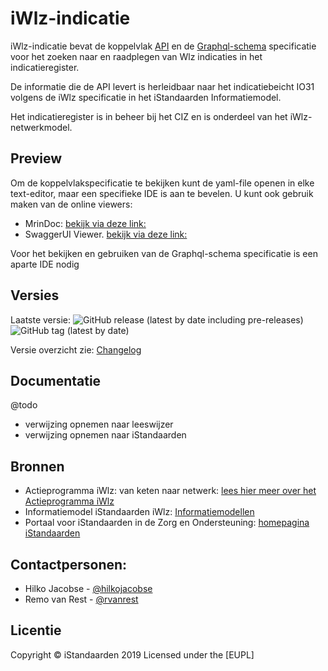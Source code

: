 # iWlz-indicatie
iWlz-indicatie bevat de koppelvlak [API](/api-specificatie) en de [Graphql-schema](/gql-specificatie) specificatie voor het zoeken naar en raadplegen van Wlz indicaties in het indicatieregister. 

De informatie die de API levert is herleidbaar naar het indicatiebeicht IO31 volgens de iWlz specificatie in het iStandaarden Informatiemodel.

Het indicatieregister is in beheer bij het CIZ en is onderdeel van het iWlz-netwerkmodel.

## Preview
Om de koppelvlakspecificatie te bekijken kunt de yaml-file openen in elke text-editor, maar een specifieke IDE is aan te bevelen. 
U kunt ook gebruik maken van de online viewers:
* MrinDoc: [bekijk via deze link:](https://mrin9.github.io/OpenAPI-Viewer/#/load/https%3A%2F%2Fraw.githubusercontent.com%2FiStandaarden%2FiWlz-indicatie%2F1.0.2-CIZ%2Fapi-specificatie%2Findicatieregister.yaml "https://mrin9.github.io/OpenAPI-Viewer/#/load/https%3A%2F%2Fraw.githubusercontent.com%2FiStandaarden%2FiWlz-indicatie%2F1.0.2-CIZ%2Fapi-specificatie%2Findicatieregister.yaml")
* SwaggerUI Viewer. [bekijk via deze link:](https://editor.swagger.io/?url=https://raw.githubusercontent.com/iStandaarden/iWlz-indicatie/1.0.2-CIZ/api-specificatie/indicatieregister.yaml "https://editor.swagger.io/?url=https://raw.githubusercontent.com/iStandaarden/iWlz-indicatie/1.0.2-CIZ/api-specificatie/indicatieregister.yaml")

Voor het bekijken en gebruiken van de Graphql-schema specificatie is een aparte IDE nodig
## Versies
Laatste versie: ![GitHub release (latest by date including pre-releases)](https://img.shields.io/github/v/release/iStandaarden/iWlz-indicatie?include_prereleases&style=flat-square)
![GitHub tag (latest by date)](https://img.shields.io/github/v/tag/iStandaarden/iWlz-indicatie?style=flat-square)

Versie overzicht zie: [Changelog](CHANGELOG.md)

## Documentatie
@todo
- verwijzing opnemen naar leeswijzer
- verwijzing opnemen naar iStandaarden

## Bronnen
* Actieprogramma iWlz: van keten naar netwerk: [lees hier meer over het Actieprogramma iWlz](https://www.istandaarden.nl/actieprogramma-iwlz "Actieprogramma iWlz")
* Informatiemodel iStandaarden iWlz: [Informatiemodellen](https://informatiemodellen.istandaarden.nl)
* Portaal voor iStandaarden in de
Zorg en Ondersteuning: [homepagina iStandaarden](https://www.istandaarden.nl)

## Contactpersonen:
* Hilko Jacobse - [@hilkojacobse](https://github.com/HilkoJacobse)
* Remo van Rest - [@rvanrest](https://github.com/rvanrest)

## Licentie
Copyright &copy; iStandaarden 2019
Licensed under the [EUPL]
